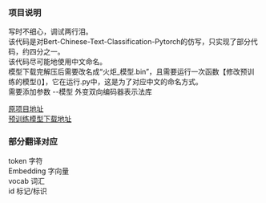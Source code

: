 ### 项目说明
写时不细心，调试两行泪。\
该代码是对Bert-Chinese-Text-Classification-Pytorch的仿写，只实现了部分代码，约四分之一。\
该代码尽可能地使用中文命名。\
模型下载完解压后需要改名成“火炬_模型.bin”，且需要运行一次函数【修改预训练的模型()】，它在运行.py中，这是为了对应中文的命名方式。\
需要添加参数 --模型 外变双向编码器表示法库

[原项目地址](https://github.com/649453932/Bert-Chinese-Text-Classification-Pytorch)\
[预训练模型下载地址](https://github.com/649453932/Bert-Chinese-Text-Classification-Pytorch#%E9%A2%84%E8%AE%AD%E7%BB%83%E8%AF%AD%E8%A8%80%E6%A8%A1%E5%9E%8B)

### 部分翻译对应
token   字符\
Embedding   字向量\
vocab   词汇\
id  标记/标识